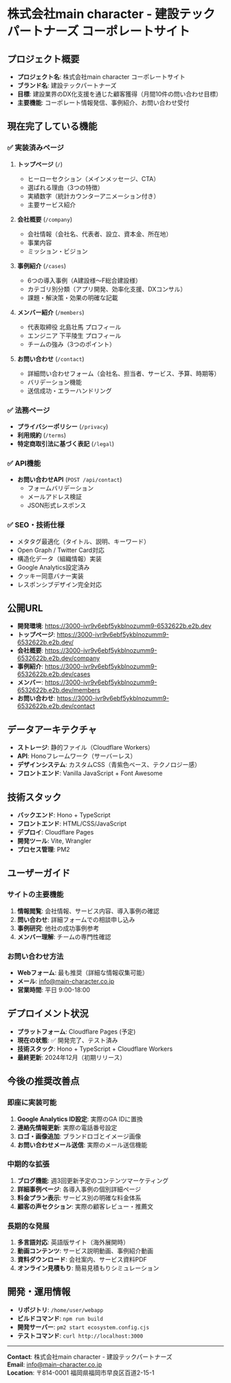 # 株式会社main character - 建設テックパートナーズ コーポレートサイト

## プロジェクト概要
- **プロジェクト名**: 株式会社main character コーポレートサイト
- **ブランド名**: 建設テックパートナーズ
- **目標**: 建設業界のDX化支援を通じた顧客獲得（月間10件の問い合わせ目標）
- **主要機能**: コーポレート情報発信、事例紹介、お問い合わせ受付

## 現在完了している機能

### ✅ 実装済みページ
1. **トップページ** (`/`)
   - ヒーローセクション（メインメッセージ、CTA）
   - 選ばれる理由（3つの特徴）
   - 実績数字（統計カウンターアニメーション付き）
   - 主要サービス紹介

2. **会社概要** (`/company`)
   - 会社情報（会社名、代表者、設立、資本金、所在地）
   - 事業内容
   - ミッション・ビジョン

3. **事例紹介** (`/cases`)
   - 6つの導入事例（A建設様〜F総合建設様）
   - カテゴリ別分類（アプリ開発、効率化支援、DXコンサル）
   - 課題・解決策・効果の明確な記載

4. **メンバー紹介** (`/members`)
   - 代表取締役 北島壮馬 プロフィール
   - エンジニア 下平陵生 プロフィール
   - チームの強み（3つのポイント）

5. **お問い合わせ** (`/contact`)
   - 詳細問い合わせフォーム（会社名、担当者、サービス、予算、時期等）
   - バリデーション機能
   - 送信成功・エラーハンドリング

### ✅ 法務ページ
- **プライバシーポリシー** (`/privacy`)
- **利用規約** (`/terms`)  
- **特定商取引法に基づく表記** (`/legal`)

### ✅ API機能
- **お問い合わせAPI** (`POST /api/contact`)
  - フォームバリデーション
  - メールアドレス検証
  - JSON形式レスポンス

### ✅ SEO・技術仕様
- メタタグ最適化（タイトル、説明、キーワード）
- Open Graph / Twitter Card対応
- 構造化データ（組織情報）実装
- Google Analytics設定済み
- クッキー同意バナー実装
- レスポンシブデザイン完全対応

## 公開URL
- **開発環境**: https://3000-ivr9v6ebf5ykblnozumm9-6532622b.e2b.dev
- **トップページ**: https://3000-ivr9v6ebf5ykblnozumm9-6532622b.e2b.dev/
- **会社概要**: https://3000-ivr9v6ebf5ykblnozumm9-6532622b.e2b.dev/company
- **事例紹介**: https://3000-ivr9v6ebf5ykblnozumm9-6532622b.e2b.dev/cases
- **メンバー**: https://3000-ivr9v6ebf5ykblnozumm9-6532622b.e2b.dev/members
- **お問い合わせ**: https://3000-ivr9v6ebf5ykblnozumm9-6532622b.e2b.dev/contact

## データアーキテクチャ
- **ストレージ**: 静的ファイル（Cloudflare Workers）
- **API**: Honoフレームワーク（サーバーレス）
- **デザインシステム**: カスタムCSS（青紫色ベース、テクノロジー感）
- **フロントエンド**: Vanilla JavaScript + Font Awesome

## 技術スタック
- **バックエンド**: Hono + TypeScript
- **フロントエンド**: HTML/CSS/JavaScript
- **デプロイ**: Cloudflare Pages
- **開発ツール**: Vite, Wrangler
- **プロセス管理**: PM2

## ユーザーガイド

### サイトの主要機能
1. **情報閲覧**: 会社情報、サービス内容、導入事例の確認
2. **問い合わせ**: 詳細フォームでの相談申し込み
3. **事例研究**: 他社の成功事例参考
4. **メンバー理解**: チームの専門性確認

### お問い合わせ方法
- **Webフォーム**: 最も推奨（詳細な情報収集可能）
- **メール**: info@main-character.co.jp
- **営業時間**: 平日 9:00-18:00

## デプロイメント状況
- **プラットフォーム**: Cloudflare Pages (予定)
- **現在の状態**: ✅ 開発完了、テスト済み
- **技術スタック**: Hono + TypeScript + Cloudflare Workers
- **最終更新**: 2024年12月（初期リリース）

## 今後の推奨改善点

### 即座に実装可能
1. **Google Analytics ID設定**: 実際のGA IDに置換
2. **連絡先情報更新**: 実際の電話番号設定
3. **ロゴ・画像追加**: ブランドロゴとイメージ画像
4. **お問い合わせメール送信**: 実際のメール送信機能

### 中期的な拡張
1. **ブログ機能**: 週3回更新予定のコンテンツマーケティング
2. **詳細事例ページ**: 各導入事例の個別詳細ページ
3. **料金プラン表示**: サービス別の明確な料金体系
4. **顧客の声セクション**: 実際の顧客レビュー・推薦文

### 長期的な発展
1. **多言語対応**: 英語版サイト（海外展開時）
2. **動画コンテンツ**: サービス説明動画、事例紹介動画
3. **資料ダウンロード**: 会社案内、サービス資料PDF
4. **オンライン見積もり**: 簡易見積もりシミュレーション

## 開発・運用情報
- **リポジトリ**: `/home/user/webapp`
- **ビルドコマンド**: `npm run build`
- **開発サーバー**: `pm2 start ecosystem.config.cjs`
- **テストコマンド**: `curl http://localhost:3000`

---

**Contact**: 株式会社main character - 建設テックパートナーズ  
**Email**: info@main-character.co.jp  
**Location**: 〒814-0001 福岡県福岡市早良区百道2-15-1